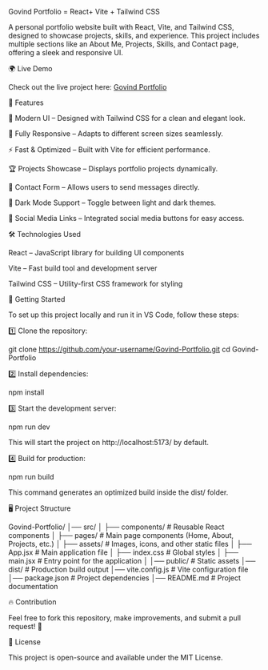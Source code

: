 Govind Portfolio = React+ Vite + Tailwind CSS

A personal portfolio website built with React, Vite, and Tailwind CSS, designed to showcase projects, skills, and experience. This project includes multiple sections like an About Me, Projects, Skills, and Contact page, offering a sleek and responsive UI.

🌍 Live Demo

Check out the live project here: [Govind Portfolio](https://synthetic-verve-429616-d2.firebaseapp.com)

📌 Features

🎨 Modern UI – Designed with Tailwind CSS for a clean and elegant look.

📱 Fully Responsive – Adapts to different screen sizes seamlessly.

⚡ Fast & Optimized – Built with Vite for efficient performance.

🏆 Projects Showcase – Displays portfolio projects dynamically.

📧 Contact Form – Allows users to send messages directly.

🌙 Dark Mode Support – Toggle between light and dark themes.

🔗 Social Media Links – Integrated social media buttons for easy access.

🛠️ Technologies Used

React – JavaScript library for building UI components

Vite – Fast build tool and development server

Tailwind CSS – Utility-first CSS framework for styling

🚀 Getting Started

To set up this project locally and run it in VS Code, follow these steps:

1️⃣ Clone the repository:

git clone https://github.com/your-username/Govind-Portfolio.git
cd Govind-Portfolio

2️⃣ Install dependencies:

npm install

3️⃣ Start the development server:

npm run dev

This will start the project on http://localhost:5173/ by default.

4️⃣ Build for production:

npm run build

This command generates an optimized build inside the dist/ folder.

🖥️ Project Structure

Govind-Portfolio/
│── src/
│   ├── components/      # Reusable React components
│   ├── pages/           # Main page components (Home, About, Projects, etc.)
│   ├── assets/          # Images, icons, and other static files
│   ├── App.jsx          # Main application file
│   ├── index.css        # Global styles
│   ├── main.jsx         # Entry point for the application
│
│── public/              # Static assets
│── dist/                # Production build output
│── vite.config.js       # Vite configuration file
│── package.json         # Project dependencies
│── README.md            # Project documentation

🔥 Contribution

Feel free to fork this repository, make improvements, and submit a pull request! 🚀

📜 License

This project is open-source and available under the MIT License.


